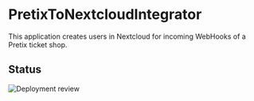 # PretixToNextcloudIntegrator
This application creates users in Nextcloud for incoming WebHooks of a Pretix ticket shop.

## Status
![Deployment review](https://github.com/derBobby/PretixToNextcloudIntegrator/actions/workflows/build-and-push.yml/badge.svg)
